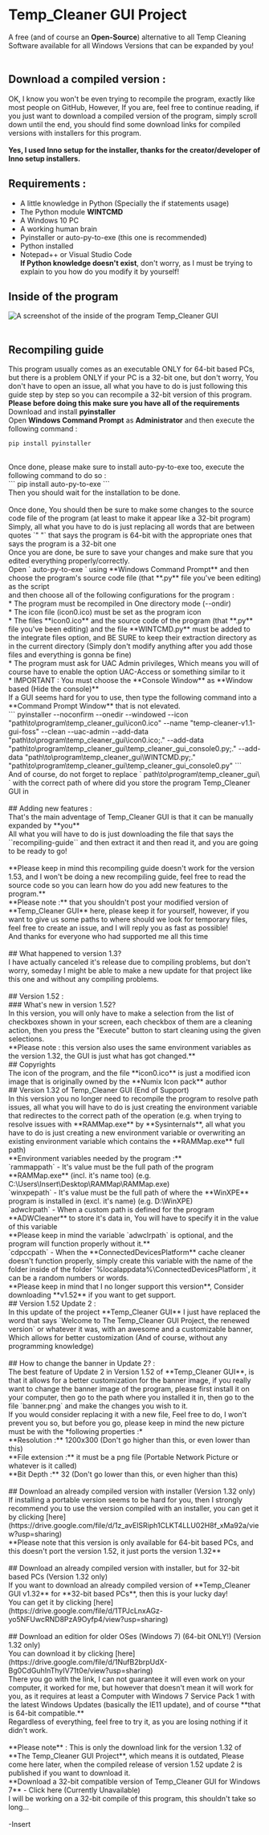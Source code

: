 # Temp_Cleaner GUI Project
A free (and of course an **Open-Source**) alternative to all Temp Cleaning Software available for all Windows Versions that can be expanded by you!<br/>
<br/>
## Download a compiled version : <br/>
OK, I know you won't be even trying to recompile the program, exactly like most people on GitHub, However, If you are, feel free to continue reading, if you just want to download a compiled version of the program, simply scroll down until the end, you should find some download links for compiled versions with installers for this program. <br/>
<br/>
**Yes, I used Inno setup for the installer, thanks for the creator/developer of Inno setup installers.** <br/>
## Requirements : <br/>
* A little knowledge in Python (Specially the if statements usage) <br/>
* The Python module **WINTCMD** <br/>
* A Windows 10 PC <br/>
* A working human brain <br/>
* Pyinstaller or auto-py-to-exe (this one is recommended) <br/>
* Python installed <br/>
* Notepad++ or Visual Studio Code <br/>
**If Python knowledge doesn't exist**, don't worry, as I must be trying to explain to you how do you modify it by yourself! <br/>
## Inside of the program <br/>
![A screenshot of the inside of the program Temp_Cleaner GUI](https://raw.githubusercontent.com/InsertX2k/temp_cleaner_gui/main/.readme.files/temp_cleaner_gui_project_v1.52_update2_default_banner_ss.jpg) <br/>
<br/>
## Recompiling guide <br/>
This program usually comes as an executable ONLY for 64-bit based PCs, but there is a problem ONLY if your PC is a 32-bit one, but don't worry, You don't have to open an issue, all what you have to do is just following this guide step by step so you can recompile a 32-bit version of this program. <br/>
**Please before doing this make sure you have all of the requirements** <br/>
Download and install **pyinstaller** <br/>
Open **Windows Command Prompt** as **Administrator** and then execute the following command : <br/>
```
pip install pyinstaller
``` 
<br/>
Once done, please make sure to install auto-py-to-exe too, execute the following command to do so : <br/>
```
pip install auto-py-to-exe
```
<br/>
Then you should wait for the installation to be done. <br/>
<br/>
Once done, You should then be sure to make some changes to the source code file of the program (at least to make it appear like a 32-bit program) <br/>
Simply, all what you have to do is just replacing all words that are between quotes `" "` that says the program is 64-bit with the appropriate ones that says the program is a 32-bit one <br/>
Once you are done, be sure to save your changes and make sure that you edited everything properly/correctly. <br/>
Open ` auto-py-to-exe ` using **Windows Command Prompt** and then choose the program's source code file (that **.py** file you've been editing) as the script <br/>
and then choose all of the following configurations for the program : <br/>
* The program must be recompiled in One directory mode (--ondir) <br/>
* The icon file (icon0.ico) must be set as the program icon <br/>
* The files **icon0.ico** and the source code of the program (that **.py** file you've been editing) and the file **WINTCMD.py** must be added to the integrate files option, and BE SURE to keep their extraction directory as in the current directory (Simply don't modify anything after you add those files and everything is gonna be fine) <br/>
* The program must ask for UAC Admin privileges, Which means you will of course have to enable the option UAC-Access or something similar to it <br/>
* IMPORTANT : You must choose the **Console Window** as **Window based (Hide the console)** <br/>
If a GUI seems hard for you to use, then type the following command into a **Command Prompt Window** that is not elevated. <br/>
```
pyinstaller --noconfirm --onedir --windowed --icon "path\to\program\temp_cleaner_gui\icon0.ico" --name "temp-cleaner-v1.1-gui-foss" --clean --uac-admin --add-data "path\to\program\temp_cleaner_gui\icon0.ico;." --add-data "path\to\program\temp_cleaner_gui\temp_cleaner_gui_console0.py;." --add-data "path\to\program\temp_cleaner_gui\WINTCMD.py;."  "path\to\program\temp_cleaner_gui\temp_cleaner_gui_console0.py"
```
<br/>
And of course, do not forget to replace ` path\to\program\temp_cleaner_gui\ ` with the correct path of where did you store the program Temp_Cleaner GUI in  <br/>
<br/>
## Adding new features : <br/>
That's the main adventage of Temp_Cleaner GUI is that it can be manually expanded by **you** <br/>
All what you will have to do is just downloading the file that says the ``recompiling-guide`` and then extract it and then read it, and you are going to be ready to go! <br/>
<br/>
**Please keep in mind this recompiling guide doesn't work for the version 1.53, and I won't be doing a new recompiling guide, feel free to read the source code so you can learn how do you add new features to the program.**
<br/>
**Please note :** that you shouldn't post your modified version of **Temp_Cleaner GUI** here, please keep it for yourself, however, if you want to give us some paths to where should we look for temporary files, feel free to create an issue, and I will reply you as fast as possible! <br/>
And thanks for everyone who had supported me all this time <br/>
<br/>
## What happened to version 1.3? <br/>
I have actually canceled it's release due to compiling problems, but don't worry, someday I might be able to make a new update for that project like this one and without any compiling problems. <br/>
<br/>
## Version 1.52 : <br/>
### What's new in version 1.52? <br/>
In this version, you will only have to make a selection from the list of checkboxes shown in your screen, each checkbox of them are a cleaning action, then you press the "Execute" button to start cleaning using the given selections. <br/>
**Please note : this version also uses the same environment variables as the version 1.32, the GUI is just what has got changed.**
<br/>
## Copyrights <br/>
The icon of the program, and the file **icon0.ico** is just a modified icon image that is originally owned by the **Numix Icon pack** author
<br/>
## Version 1.32 of Temp_Cleaner GUI (End of Support) <br/>
In this version you no longer need to recompile the program to resolve path issues, all what you will have to do is just creating the environment variable that redirectes to the correct path of the operation (e.g. when trying to resolve issues with **RAMMap.exe** by **Sysinternals**, all what you have to do is just creating a new environment variable or overwriting an existing environment variable which contains the **RAMMap.exe** full path) <br/>
**Environment variables needed by the program :** <br/>
`rammappath` - It's value must be the full path of the program **RAMMap.exe** (incl. it's name too) (e.g. C:\Users\Insert\Desktop\RAMMap\RAMMap.exe) <br/>
`winxpepath` - It's value must be the full path of where the **WinXPE** program is installed in (excl. it's name) (e.g. D:\WinXPE) <br/>
`adwclrpath` - When a custom path is defined for the program **ADWCleaner** to store it's data in, You will have to specify it in the value of this variable <br/>
**Please keep in mind the variable `adwclrpath` is optional, and the program will function properly without it.** <br/>
`cdpccpath` - When the **ConnectedDevicesPlatform** cache cleaner doesn't function properly, simply create this variable with the name of the folder inside of the folder `%localappdata%\ConnectedDevicesPlatform`, it can be a random numbers or words. <br/>
**Please keep in mind that I no longer support this version**, Consider downloading **v1.52** if you want to get support.
<br/>
## Version 1.52 Update 2 : <br/>
In this update of the project **Temp_Cleaner GUI** I just have replaced the word that says `Welcome to The Temp_Cleaner GUI Project, the renewed version` or whatever it was, with an awesome and a customizable banner, Which allows for better customization (And of course, without any programming knowledge) <br/>
<br/>
## How to change the banner in Update 2? : <br/>
The best feature of Update 2 in Version 1.52 of **Temp_Cleaner GUI**, is that it allows for a better customization for the banner image, if you really want to change the banner image of the program, please first install it on your computer, then go to the path where you installed it in, then go to the file `banner.png` and make the changes you wish to it. <br/>
If you would consider replacing it with a new file, Feel free to do, I won't prevent you so, but before you go, please keep in mind the new picture must be with the *following properties :* <br/>
**Resolution :** 1200x300 (Don't go higher than this, or even lower than this) <br/>
**File extension :** it must be a png file (Portable Network Picture or whatever is it called) <br/>
**Bit Depth :** 32 (Don't go lower than this, or even higher than this) <br/>
<br/>
## Download an already compiled version with installer (Version 1.32 only) <br/>
If installing a portable version seems to be hard for you, then I strongly recommend you to use the version compiled with an installer, you can get it by clicking [here](https://drive.google.com/file/d/1z_avElSRiph1CLKT4LLU02H8f_xMa92a/view?usp=sharing) <br/>
**Please note that this version is only available for 64-bit based PCs, and this doesn't port the version 1.52, it just ports the version 1.32** <br/>
<br/>
## Download an already compiled version with installer, but for 32-bit based PCs (Version 1.32 only) <br/>
If you want to download an already compiled version of **Temp_Cleaner GUI v1.32** for **32-bit based PCs**, then this is your lucky day! <br/>
You can get it by clicking [here](https://drive.google.com/file/d/1TPJcLnxAGz-yo5NFUwcRND8PzA9Oyfp4/view?usp=sharing) <br/>
<br/>
## Download an edition for older OSes (Windows 7) (64-bit ONLY!) (Version 1.32 only) <br/>
You can download it by clicking [here](https://drive.google.com/file/d/1NufB2brpUdX-Bg0CdGuhInThyIV71t0e/view?usp=sharing) <br/>
There you go with the link, I can not guarantee it will even work on your computer, it worked for me, but however that doesn't mean it will work for you, as it requires at least a Computer with Windows 7 Service Pack 1 with the latest Windows Updates (basically the IE11 update), and of course **that is 64-bit compatible.** <br/>
Regardless of everything, feel free to try it, as you are losing nothing if it didn't work. <br/>
<br/>
**Please note** : This is only the download link for the version 1.32 of **The Temp_Cleaner GUI Project**, which means it is outdated, Please come here later, when the compiled release of version 1.52 update 2 is published if you want to download it. <br/>
**Download a 32-bit compatible version of Temp_Cleaner GUI for Windows 7** - Click here (Currently Unavailable) <br/>
I will be working on a 32-bit compile of this program, this shouldn't take so long... <br/>
<br/>
-Insert

